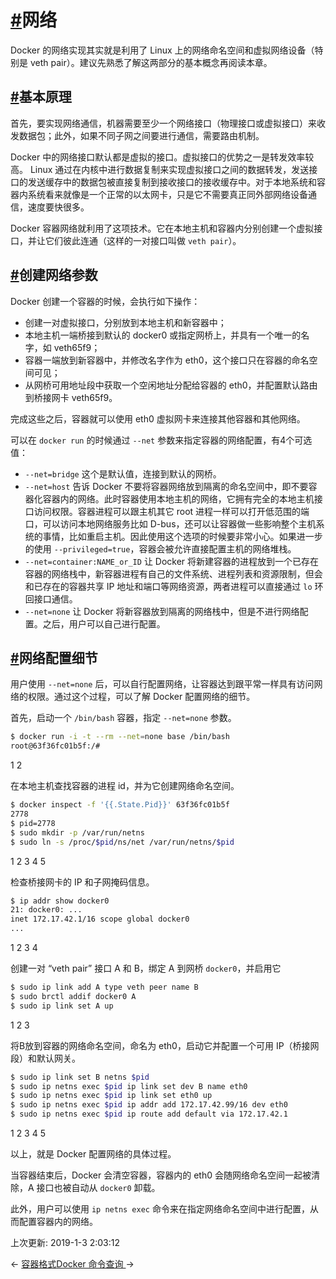 # [#](https://funtl.com/zh/docs-docker/Docker-底层实现-网络.html#网络)网络

Docker 的网络实现其实就是利用了 Linux 上的网络命名空间和虚拟网络设备（特别是 veth pair）。建议先熟悉了解这两部分的基本概念再阅读本章。

## [#](https://funtl.com/zh/docs-docker/Docker-底层实现-网络.html#基本原理)基本原理

首先，要实现网络通信，机器需要至少一个网络接口（物理接口或虚拟接口）来收发数据包；此外，如果不同子网之间要进行通信，需要路由机制。

Docker 中的网络接口默认都是虚拟的接口。虚拟接口的优势之一是转发效率较高。 Linux 通过在内核中进行数据复制来实现虚拟接口之间的数据转发，发送接口的发送缓存中的数据包被直接复制到接收接口的接收缓存中。对于本地系统和容器内系统看来就像是一个正常的以太网卡，只是它不需要真正同外部网络设备通信，速度要快很多。

Docker 容器网络就利用了这项技术。它在本地主机和容器内分别创建一个虚拟接口，并让它们彼此连通（这样的一对接口叫做 `veth pair`）。

## [#](https://funtl.com/zh/docs-docker/Docker-底层实现-网络.html#创建网络参数)创建网络参数

Docker 创建一个容器的时候，会执行如下操作：

- 创建一对虚拟接口，分别放到本地主机和新容器中；
- 本地主机一端桥接到默认的 docker0 或指定网桥上，并具有一个唯一的名字，如 veth65f9；
- 容器一端放到新容器中，并修改名字作为 eth0，这个接口只在容器的命名空间可见；
- 从网桥可用地址段中获取一个空闲地址分配给容器的 eth0，并配置默认路由到桥接网卡 veth65f9。

完成这些之后，容器就可以使用 eth0 虚拟网卡来连接其他容器和其他网络。

可以在 `docker run` 的时候通过 `--net` 参数来指定容器的网络配置，有4个可选值：

- `--net=bridge` 这个是默认值，连接到默认的网桥。
- `--net=host` 告诉 Docker 不要将容器网络放到隔离的命名空间中，即不要容器化容器内的网络。此时容器使用本地主机的网络，它拥有完全的本地主机接口访问权限。容器进程可以跟主机其它 root 进程一样可以打开低范围的端口，可以访问本地网络服务比如 D-bus，还可以让容器做一些影响整个主机系统的事情，比如重启主机。因此使用这个选项的时候要非常小心。如果进一步的使用 `--privileged=true`，容器会被允许直接配置主机的网络堆栈。
- `--net=container:NAME_or_ID` 让 Docker 将新建容器的进程放到一个已存在容器的网络栈中，新容器进程有自己的文件系统、进程列表和资源限制，但会和已存在的容器共享 IP 地址和端口等网络资源，两者进程可以直接通过 `lo` 环回接口通信。
- `--net=none` 让 Docker 将新容器放到隔离的网络栈中，但是不进行网络配置。之后，用户可以自己进行配置。

## [#](https://funtl.com/zh/docs-docker/Docker-底层实现-网络.html#网络配置细节)网络配置细节

用户使用 `--net=none` 后，可以自行配置网络，让容器达到跟平常一样具有访问网络的权限。通过这个过程，可以了解 Docker 配置网络的细节。

首先，启动一个 `/bin/bash` 容器，指定 `--net=none` 参数。

```bash
$ docker run -i -t --rm --net=none base /bin/bash
root@63f36fc01b5f:/#
```

1
2

在本地主机查找容器的进程 id，并为它创建网络命名空间。

```bash
$ docker inspect -f '{{.State.Pid}}' 63f36fc01b5f
2778
$ pid=2778
$ sudo mkdir -p /var/run/netns
$ sudo ln -s /proc/$pid/ns/net /var/run/netns/$pid
```

1
2
3
4
5

检查桥接网卡的 IP 和子网掩码信息。

```bash
$ ip addr show docker0
21: docker0: ...
inet 172.17.42.1/16 scope global docker0
...
```

1
2
3
4

创建一对 “veth pair” 接口 A 和 B，绑定 A 到网桥 `docker0`，并启用它

```bash
$ sudo ip link add A type veth peer name B
$ sudo brctl addif docker0 A
$ sudo ip link set A up
```

1
2
3

将B放到容器的网络命名空间，命名为 eth0，启动它并配置一个可用 IP（桥接网段）和默认网关。

```bash
$ sudo ip link set B netns $pid
$ sudo ip netns exec $pid ip link set dev B name eth0
$ sudo ip netns exec $pid ip link set eth0 up
$ sudo ip netns exec $pid ip addr add 172.17.42.99/16 dev eth0
$ sudo ip netns exec $pid ip route add default via 172.17.42.1
```

1
2
3
4
5

以上，就是 Docker 配置网络的具体过程。

当容器结束后，Docker 会清空容器，容器内的 eth0 会随网络命名空间一起被清除，A 接口也被自动从 `docker0` 卸载。

此外，用户可以使用 `ip netns exec` 命令来在指定网络命名空间中进行配置，从而配置容器内的网络。

上次更新: 2019-1-3 2:03:12

← [容器格式](https://funtl.com/zh/docs-docker/Docker-底层实现-容器格式.html)[Docker 命令查询 ](https://funtl.com/zh/docs-docker/附录01：Docker-命令查询.html)→